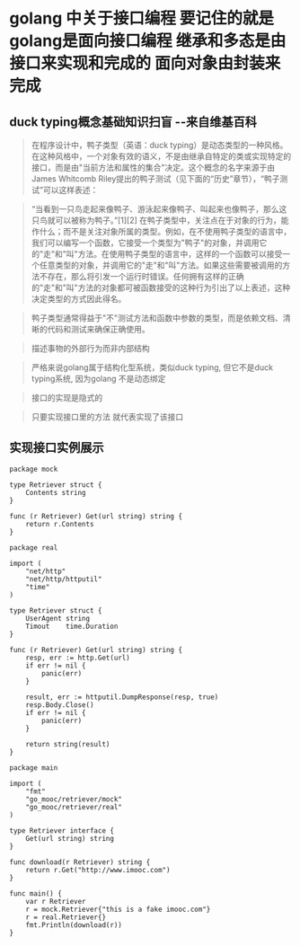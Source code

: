 # golang 中关于接口编程 要记住的就是golang是面向接口编程 继承和多态是由接口来实现和完成的 面向对象由封装来完成

## duck typing概念基础知识扫盲 --来自维基百科
> 在程序设计中，鸭子类型（英语：duck typing）是动态类型的一种风格。在这种风格中，一个对象有效的语义，不是由继承自特定的类或实现特定的接口，而是由"当前方法和属性的集合"决定。这个概念的名字来源于由James Whitcomb Riley提出的鸭子测试（见下面的“历史”章节），“鸭子测试”可以这样表述：

> “当看到一只鸟走起来像鸭子、游泳起来像鸭子、叫起来也像鸭子，那么这只鸟就可以被称为鸭子。”[1][2]
在鸭子类型中，关注点在于对象的行为，能作什么；而不是关注对象所属的类型。例如，在不使用鸭子类型的语言中，我们可以编写一个函数，它接受一个类型为"鸭子"的对象，并调用它的"走"和"叫"方法。在使用鸭子类型的语言中，这样的一个函数可以接受一个任意类型的对象，并调用它的"走"和"叫"方法。如果这些需要被调用的方法不存在，那么将引发一个运行时错误。任何拥有这样的正确的"走"和"叫"方法的对象都可被函数接受的这种行为引出了以上表述，这种决定类型的方式因此得名。

> 鸭子类型通常得益于"不"测试方法和函数中参数的类型，而是依赖文档、清晰的代码和测试来确保正确使用。

> 描述事物的外部行为而非内部结构

> 严格来说golang属于结构化型系统，类似duck typing, 但它不是duck typing系统, 因为golang 不是动态绑定

> 接口的实现是隐式的

> 只要实现接口里的方法 就代表实现了该接口


## 实现接口实例展示
```golang
package mock

type Retriever struct {
	Contents string
}

func (r Retriever) Get(url string) string {
	return r.Contents
}
```

```golang
package real

import (
	"net/http"
	"net/http/httputil"
	"time"
)

type Retriever struct {
	UserAgent string
	Timout    time.Duration
}

func (r Retriever) Get(url string) string {
	resp, err := http.Get(url)
	if err != nil {
		panic(err)
	}

	result, err := httputil.DumpResponse(resp, true)
	resp.Body.Close()
	if err != nil {
		panic(err)
	}

	return string(result)
}
```

```golang
package main

import (
	"fmt"
	"go_mooc/retriever/mock"
	"go_mooc/retriever/real"
)

type Retriever interface {
	Get(url string) string
}

func download(r Retriever) string {
	return r.Get("http://www.imooc.com")
}

func main() {
	var r Retriever
	r = mock.Retriever{"this is a fake imooc.com"}
	r = real.Retriever{}
	fmt.Println(download(r))
}
```